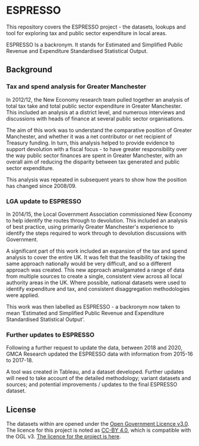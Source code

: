 # ESPRESSO
This repository covers the ESPRESSO project - the datasets, lookups and tool for exploring tax and public sector expenditure in local areas.

ESPRESSO Is a backronym. It stands for Estimated and Simplified Public Revenue and Expenditure Standardised Statistical Output.

## Background
### Tax and spend analysis for Greater Manchester
In 2012/12, the New Economy research team pulled together an analysis of total tax take and total public sector expenditure in Greater Manchester. This included an analysis at a district level, and numerous interviews and discussions with heads of finance at several public sector organisations.

The aim of this work was to understand the comparative position of Greater Manchester, and whether it was a net contributor or net recipient of Treasury funding. In turn, this analysis helped to provide evidence to support devolution with a fiscal focus - to have greater responsibility over the way public sector finances are spent in Greater Manchester, with an overall aim of reducing the disparity between tax generated and public sector expenditure.

This analysis was repeated in subsequent years to show how the position has changed since 2008/09.

### LGA update to ESPRESSO
In 2014/15, the Local Government Association commissioned New Economy to help identify the routes through to devolution. This included an analysis of best practice, using primarily Greater Manchester's experience to identify the steps required to work through to devolution discussions with Government.

A significant part of this work included an expansion of the tax and spend analysis to cover the entire UK. It was felt that the feasibility of taking the same approach nationally would be very difficult, and so a different approach was created. This new approach amalgamated a range of data from multiple sources to create a single, consistent view across all local authority areas in the UK. Where possible, national datasets were used to identify expenditure and tax, and consistent disaggregation methodologies were applied.

This work was then labelled as ESPRESSO - a backronym now taken to mean 'Estimated and Simplified Public Revenue and Expenditure Standardised Statistical Output'.

### Further updates to ESPRESSO
Following a further request to update the data, between 2018 and 2020, GMCA Research updated the ESPRESSO data with information from 2015-16 to 2017-18.

A tool was created in Tableau, and a dataset developed. Further updates will need to take account of the detailed methodology; variant datasets and sources; and potential improvements / updates to the final ESPRESSO dataset.

## License
The datasets within are opened under the [Open Government Licence v3.0](http://www.nationalarchives.gov.uk/doc/open-government-licence/version/3/). The licence for this project is noted as [CC-BY 4.0](https://creativecommons.org/licenses/by/4.0/), which is compatible with the OGL v3. [The licence for the project is here](https://raw.githubusercontent.com/GreaterManchesterODA/espresso/main/LICENSE?token=AR6SYLEW5NZ3DNK5X74D3SK7YZKTW).
